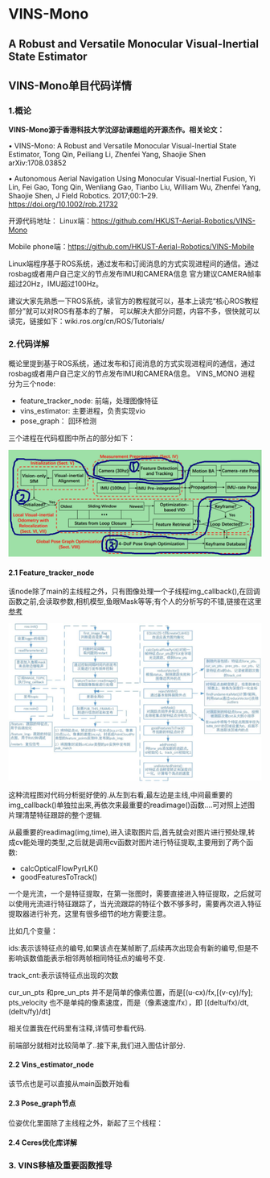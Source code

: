 # VINS-Mono
## A Robust and Versatile Monocular Visual-Inertial State Estimator

## VINS-Mono单目代码详情
### 1.概论
**VINS-Mono源于香港科技大学沈邵劼课题组的开源杰作。相关论文：**

  • 	VINS-Mono: A Robust and Versatile Monocular Visual-Inertial State Estimator, Tong Qin, Peiliang Li, Zhenfei Yang, Shaojie Shen arXiv:1708.03852

  •	  Autonomous Aerial Navigation Using Monocular Visual-Inertial Fusion, Yi Lin, Fei Gao, Tong Qin, Wenliang Gao, Tianbo Liu, William Wu, Zhenfei Yang, Shaojie Shen, J Field Robotics. 2017;00:1–29. https://doi.org/10.1002/rob.21732


开源代码地址：
Linux端：https://github.com/HKUST-Aerial-Robotics/VINS-Mono

Mobile phone端：https://github.com/HKUST-Aerial-Robotics/VINS-Mobile

Linux端程序基于ROS系统，通过发布和订阅消息的方式实现进程间的通信。通过rosbag或者用户自己定义的节点发布IMU和CAMERA信息
官方建议CAMERA帧率超过20Hz，IMU超过100Hz。

建议大家先熟悉一下ROS系统，读官方的教程就可以，基本上读完“核心ROS教程部分”就可以对ROS有基本的了解，
可以解决大部分问题，内容不多，很快就可以读完，链接如下：wiki.ros.org/cn/ROS/Tutorials/

### 2.代码详解

概论里提到基于ROS系统，通过发布和订阅消息的方式实现进程间的通信，通过rosbag或者用户自己定义的节点发布IMU和CAMERA信息。
VINS_MONO 进程分为三个node: 

+ feature_tracker_node: 前端，处理图像特征
+ vins_estimator:      主要进程，负责实现vio
+ pose_graph：		回环检测

三个进程在代码框图中所占的部分如下：

![代码结构](https://github.com/leekaka/github_pics/blob/master/VINS_MONO/%E4%BB%A3%E7%A0%81%E6%A1%86%E6%9E%B6.png?raw=true)

#### 2.1 Feature_tracker_node
该node除了main的主线程之外，只有图像处理一个子线程img_callback(),在回调函数之前,会读取参数,相机模型,鱼眼Mask等等;有个人的分析写的不错,链接在这里[参考](https://www.cnblogs.com/CV-life/archive/2019/08/30/11436742.html)

![流程图](https://github.com/leekaka/github_pics/blob/master/VINS_MONO/liucheng.jpg)

这种流程图对代码分析挺好使的.从左到右看,最左边是主线,中间最重要的img_callback()单独拉出来,再依次来最重要的readimage()函数....可对照上述图片理清楚特征跟踪的整个逻辑.

从最重要的readimag(img,time),进入读取图片后,首先就会对图片进行预处理,转成cv能处理的类型,之后就是调用cv函数对图片进行特征提取,主要用到了两个函数:

+ calcOpticalFlowPyrLK()
+ goodFeaturesToTrack()

一个是光流，一个是特征提取，在第一张图时，需要直接进入特征提取，之后就可以使用光流进行特征跟踪了，当光流跟踪的特征个数不够多时，需要再次进入特征提取器进行补充，这里有很多细节的地方需要注意。

比如几个变量：

ids:表示该特征点的编号,如果该点在某帧断了,后续再次出现会有新的编号,但是不影响该数值能表示相邻两帧相同特征点的编号不变.

track_cnt:表示该特征点出现的次数

cur_un_pts 和pre_un_pts 并不是简单的像素位置，而是[(u-cx)/fx,[(v-cy)/fy];   pts_velocity 也不是单纯的像素速度，而是（像素速度/fx），即 [(deltu/fx)/dt,(deltv/fy)/dt]

相关位置我在代码里有注释,详情可参看代码.

前端部分就相对比较简单了..接下来,我们进入图估计部分.

#### 2.2 Vins_estimator_node
该节点也是可以直接从main函数开始看

#### 2.3 Pose_graph节点
位姿优化里面除了主线程之外，新起了三个线程：

#### 2.4 Ceres优化库详解

### 3. VINS移植及重要函数推导





